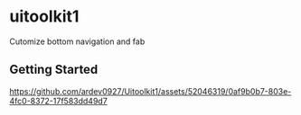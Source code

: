 # uitoolkit1

Cutomize bottom navigation and fab

## Getting Started




https://github.com/ardev0927/Uitoolkit1/assets/52046319/0af9b0b7-803e-4fc0-8372-17f583dd49d7

